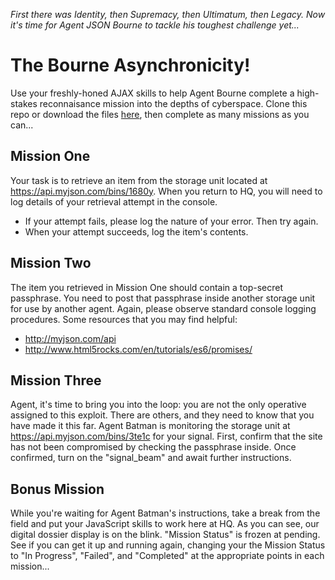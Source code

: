 _First there was Identity, then Supremacy, then Ultimatum, then Legacy. Now it's time for Agent JSON Bourne to tackle his toughest challenge yet..._

# The Bourne Asynchronicity!

Use your freshly-honed AJAX skills to help Agent Bourne complete a high-stakes reconnaisance mission into the depths of cyberspace. Clone this repo or download the files [here](https://www.dropbox.com/sh/lpihod893fz3062/AADBk9SdAUmXH08CKOT0oTfoa?dl=0), then complete as many missions as you can...

## Mission One

Your task is to retrieve an item from the storage unit located at https://api.myjson.com/bins/1680y. When you return to HQ, you will need to log details of your retrieval attempt in the console.
  - If your attempt fails, please log the nature of your error. Then try again.
  - When your attempt succeeds, log the item's contents.

## Mission Two

The item you retrieved in Mission One should contain a top-secret passphrase. You need to post that passphrase inside another storage unit for use by another agent. Again, please observe standard console logging procedures. Some resources that you may find helpful:
  - http://myjson.com/api
  - http://www.html5rocks.com/en/tutorials/es6/promises/

## Mission Three

Agent, it's time to bring you into the loop: you are not the only operative assigned to this exploit. There are others, and they need to know that you have made it this far. Agent Batman is monitoring the storage unit at https://api.myjson.com/bins/3te1c for your signal. First, confirm that the site has not been compromised by checking the passphrase inside. Once confirmed, turn on the "signal_beam" and await further instructions.

## Bonus Mission

While you're waiting for Agent Batman's instructions, take a break from the field and put your JavaScript skills to work here at HQ. As you can see, our digital dossier display is on the blink. "Mission Status" is frozen at pending. See if you can get it up and running again, changing your the Mission Status to "In Progress", "Failed", and "Completed" at the appropriate points in each mission...
